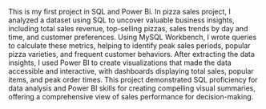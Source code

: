 This is my first project in SQL and Power Bi.
In pizza sales project, I analyzed a dataset using SQL to uncover valuable business insights, including total sales revenue, top-selling pizzas, sales trends by day and time, and customer preferences. 
Using MySQL Workbench, I wrote queries to calculate these metrics, helping to identify peak sales periods, popular pizza varieties, and frequent customer behaviors. 
After extracting the data insights, I used Power BI to create visualizations that made the data accessible and interactive, with dashboards displaying total sales, popular items, and peak order times.
This project demonstrated  SQL proficiency for data analysis and Power BI skills for creating compelling visual summaries, offering a comprehensive view of sales performance for decision-making.
